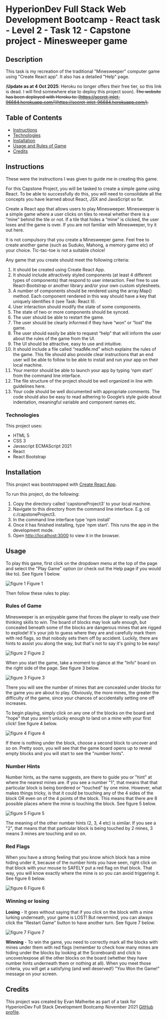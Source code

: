 # HyperionDev Full Stack Web Development Bootcamp - React task - Level 2 - Task 12 - Capstone project - Minesweeper game

## Description

This task is my recreation of the traditional "Minesweeper" computer game using "Create React app". It also has a detailed "Help" page. 

(**Update as at 4 Oct 2025**: Heroku no longer offers their free tier, so this link is dead. I will find somewhere else to deploy this project soon). ~~The website has been deployed with Heroku to: [https://secret-inlet-96684.herokuapp.com/](https://secret-inlet-96684.herokuapp.com/).~~

## Table of Contents

- [Instructions](#instructions)
- [Technologies](#technologies)
- [Installation](#installation)
- [Usage and Rules of Game](#usage)
- [Credits](#credits)

## Instructions

These were the instructions I was given to guide me in creating this game.

For this Capstone Project, you will be tasked to create a simple game using React. To be able to successfully do this, you will need to consolidate all the concepts you have learned about React, JSX and JavaScript so far.

Create a React app that allows users to play Minesweeper. Minesweeper is a simple game where a user clicks on tiles to reveal whether there is a “mine” behind the tile or not. If a tile that hides a “mine” is clicked, the user loses and the game is over. If you are not familiar with Minesweeper, try it out here.

It is not compulsory that you create a Minesweeper game. Feel free to create another game (such as Suduko, Mahong, a memory game etc) of your choice. Tic-tac-toe is not a suitable choice!

Any game that you create should meet the following criteria:

1. It should be created using Create React App.
2. It should include attractively styled components (at least 4 different types of components) that respond to user interaction. Feel free to use React-Bootstrap or another library and/or your own custom stylesheets.
3. A number of components should be rendered using the array.Map() method. Each component rendered in this way should have a key that uniquely identifies it (see Task: React II).
4. User interaction should modify the state of some components.
5. The state of two or more components should be synced.
6. The user should be able to restart the game.
7. The user should be clearly informed if they have “won” or “lost” the game.
8. The user should easily be able to request “help” that will inform the user about the rules of the game from the UI.
9. The UI should be attractive, easy to use and intuitive.
10. It should include a file called “readMe.md” which explains the rules of the game. This file should also provide clear instructions that an end user will be able to follow to be able to install and run your app on their local machine.
11. Your mentor should be able to launch your app by typing ‘npm start’ from the command line interface.
12. The file structure of the project should be well organized in line with guidelines here.
13. Your code should be well documented with appropriate comments. The code should also be easy to read adhering to Google’s style guide about indentation, meaningful variable and component names etc.

### Technologies

This project uses:

- HTML 5
- CSS 3
- Javascript ECMAScript 2021
- React
- React Bootstrap

## Installation

This project was bootstrapped with [Create React App](https://github.com/facebook/create-react-app).

To run this project, do the following:

1. Copy the directory called 'capstoneProject3' to your local machine.
2. Navigate to this directory from the command line interface. E.g. cd c:/capstoneProject3.
3. In the command line interface type 'npm install'
4. Once it has finished installing, type 'npm start'. This runs the app in the development mode.
5. Open [http://localhost:3000](http://localhost:3000) to view it in the browser.

## Usage

To play this game, first click on the dropdown menu at the top of the page and select the "Play Game" option (or check out the Help page if you would like to). See figure 1 below.

![figure 1](screenshots/screenshot1.png)
Figure 1

Then follow these rules to play:

### Rules of Game

Minesweeper is an enjoyable game that forces the player to really use their thinking skills to win. The board of blocks may look safe enough, but concealed beneath some of the blocks are dangerous mines that are rigged to explode! It's your job to guess where they are and carefully mark them with red flags, so that nobody sets them off by accident. Luckily, there are hints to assist you along the way, but that's not to say it's going to be easy!

![figure 2](screenshots/screenshot2.png)
Figure 2

When you start the game, take a moment to glance at the "Info" board on the right side of the page. See figure 3 below.

![figure 3](screenshots/screenshot3.png)
Figure 3

There you will see the number of mines that are concealed under blocks for the game you are about to play. Obviously, the more mines, the greater the difficulty of the game, since your chances of accidentally setting one off increases.

To begin playing, simply click on any one of the blocks on the board and "hope" that you aren't unlucky enough to land on a mine with your first click! See figure 4 below.

![figure 4](screenshots/screenshot4.png)
Figure 4

If there is nothing under the block, choose a second block to uncover and so on. Pretty soon, you will see that the game board opens up to reveal empty blocks and you will start to see the "number hints".

### Number Hints

Number hints, as the name suggests, are there to guide you or "hint" at where the nearest mines are. If you see a number "1", that means that that particular block is being bordered or "touched" by one mine. However, what makes things tricky, is that it could be touching any of the 4 sides of the block OR even on of the 4 points of the block. This means that there are 8 possible places where the mine is touching the block. See figure 5 below.

![figure 5](screenshots/screenshot5.png)
Figure 5

The meaning of the other number hints (2, 3, 4 etc) is similar. If you see a "2", that means that that particular block is being touched by 2 mines, 3 means 3 mines are touching and so on.

### Red Flags

When you have a strong feeling that you know which block has a mine hiding under it, because of the number hints you have seen, right click on that block with your mouse to SAFELY put a red flag on that block. That way, you will know exactly where the mine is so you can avoid triggering it. See figure 6 below.

![figure 6](screenshots/screenshot6.png)
Figure 6

### Winning or losing

**Losing** - It goes without saying that if you click on the block with a mine lurking underneath, your game is LOST! But nevermind, you can always click the "Restart Game" button to have another turn. See figure 7 below.

![figure 7](screenshots/screenshot7.png)
Figure 7

**Winning** - To win the game, you need to correctly mark all the blocks with mines under them with red flags (remember to check how many mines are hiding under the blocks by looking at the Scoreboard) and click to uncover/expose all the other blocks on the board (whether they have number hints underneath them or nothing at all). When you meet those criteria, you will get a satisfying (and well deserved!) "You Won the Game!" message on your screen.

## Credits

This project was created by Evan Malherbe as part of a task for HyperionDev Full Stack Development Bootcamp November 2021 [GitHub profile](https://github.com/evanmalherbe).

